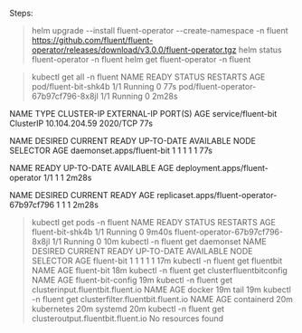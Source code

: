 Steps:

> helm upgrade --install fluent-operator --create-namespace -n fluent https://github.com/fluent/fluent-operator/releases/download/v3.0.0/fluent-operator.tgz
> helm status  fluent-operator  -n  fluent
> helm get  fluent-operator  -n fluent

> kubectl  get all -n fluent
NAME                                   READY   STATUS    RESTARTS   AGE
pod/fluent-bit-shk4b                   1/1     Running   0          77s
pod/fluent-operator-67b97cf796-8x8jl   1/1     Running   0          2m28s

NAME                 TYPE        CLUSTER-IP      EXTERNAL-IP   PORT(S)    AGE
service/fluent-bit   ClusterIP   10.104.204.59   <none>        2020/TCP   77s

NAME                        DESIRED   CURRENT   READY   UP-TO-DATE   AVAILABLE   NODE SELECTOR   AGE
daemonset.apps/fluent-bit   1         1         1       1            1           <none>          77s

NAME                              READY   UP-TO-DATE   AVAILABLE   AGE
deployment.apps/fluent-operator   1/1     1            1           2m28s

NAME                                         DESIRED   CURRENT   READY   AGE
replicaset.apps/fluent-operator-67b97cf796   1         1         1       2m28s

> kubectl  get pods -n fluent
NAME                               READY   STATUS    RESTARTS   AGE
fluent-bit-shk4b                   1/1     Running   0          9m40s
fluent-operator-67b97cf796-8x8jl   1/1     Running   0          10m
> kubectl -n fluent get daemonset
NAME         DESIRED   CURRENT   READY   UP-TO-DATE   AVAILABLE   NODE SELECTOR   AGE
fluent-bit   1         1         1       1            1           <none>          17m
> kubectl -n fluent get fluentbit
NAME         AGE
fluent-bit   18m
> kubectl -n fluent get clusterfluentbitconfig
NAME                AGE
fluent-bit-config   19m
> kubectl -n fluent get clusterinput.fluentbit.fluent.io
NAME     AGE
docker   19m
tail     19m
> kubectl -n fluent get clusterfilter.fluentbit.fluent.io
NAME         AGE
containerd   20m
kubernetes   20m
systemd      20m
> kubectl -n fluent get clusteroutput.fluentbit.fluent.io
No resources found
